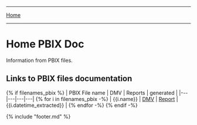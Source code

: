 ----

[Home](../index.md) 

----

# Home PBIX Doc

Information from PBIX files.

## Links to PBIX files documentation
{% if filenames_pbix %}
| PBIX File name | DMV | Reports  | generated | 
|---|---|---|---|
{% for i  in filenames_pbix -%}
| {{i.name}} | [DMV](./{{urlquote(i.name)}}) |  [Report](./{{urlquote(i.name)}}_report) | {{i.datetime_extracted}} |
{% endfor -%}
{% endif -%}

{% include "footer.md" %}